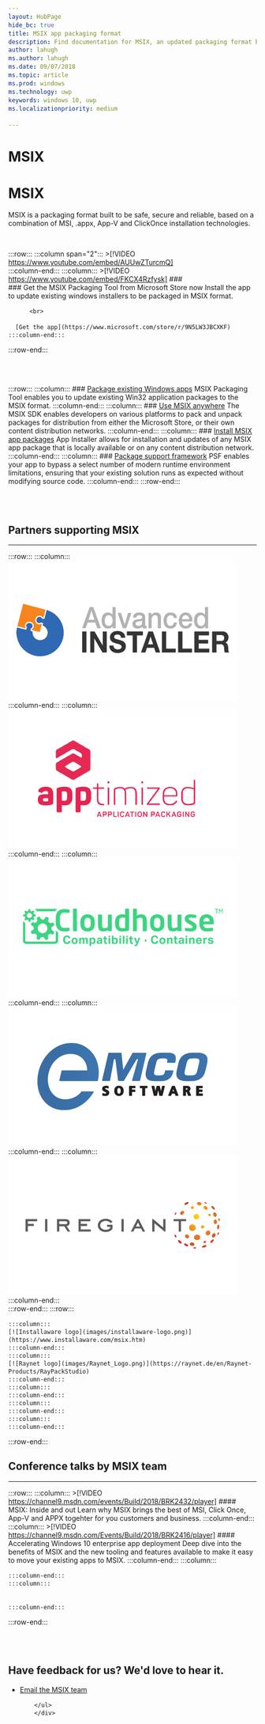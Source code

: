 ```yaml
---
layout: HubPage
hide_bc: true
title: MSIX app packaging format
description: Find documentation for MSIX, an updated packaging format built to be safe, secure and reliable that is a combination of MSI, .appx, App-V and ClickOnce installation technologies. 
author: lahugh
ms.author: lahugh
ms.date: 09/07/2018
ms.topic: article
ms.prod: windows
ms.technology: uwp
keywords: windows 10, uwp
ms.localizationpriority: medium

---
```

<!-- 
<div style="background-color: black; padding-top: 20px; padding-bottom: 20px; margin-bottom: 40px;">
    <iframe width="560" height="315" src="https://www.youtube.com/embed/AUUwZTurcmQ" frameborder="0" allow="autoplay; encrypted-media" allowfullscreen></iframe>
</div>
 -->

<!-- 
 keep the double title - it seems to work. if you remove one then it disppears from page
 -->

# MSIX
# MSIX
MSIX is a packaging format built to be safe, secure and reliable, based on a combination of MSI, .appx, App-V and ClickOnce installation technologies. 

<br>


 :::row:::
    :::column span="2":::
        >[!VIDEO https://www.youtube.com/embed/AUUwZTurcmQ]       
    :::column-end:::
    :::column:::
          >[!VIDEO https://www.youtube.com/embed/FKCX4Rzfysk] 
        ###     
	### Get the MSIX Packaging Tool from Microsoft Store now
          Install the app to update existing windows installers to be packaged in MSIX format.  

		  <br>

	  [Get the app](https://www.microsoft.com/store/r/9N5LW3JBCXKF)
    :::column-end:::
:::row-end:::


<br>
<br>

:::row:::
    :::column:::
        ### [Package existing Windows apps](color.md)
        MSIX Packaging Tool enables you to update existing Win32 application packages to the MSIX format.
    :::column-end:::
    :::column:::
        ### [Use MSIX anywhere](msix-sdk-overview.md)
		The MSIX SDK enables developers on various platforms to pack and unpack packages for distribution from either the Microsoft Store, or their own content distribution networks.
    :::column-end:::
        :::column:::
        ### [Install MSIX app packages](/windows/uwp/debug-test-perf/device-portal?context=/windows/msix/render)
        App Installer allows for installation and updates of any MSIX app package that is locally available or on any content distribution network.
    :::column-end:::
    :::column:::
		### [Package support framework](package-support-framework-overview.md)
		PSF enables your app to bypass a select number of modern runtime environment limitations, ensuring that your existing solution runs as expected without modifying source code.
    :::column-end:::
:::row-end:::

<br>
<br>

## Partners supporting MSIX
***
:::row:::
    :::column:::
    [![Advanced Installer logo](images/AdvancedInstaller_Logo.png)](https://www.advancedinstaller.com/desktop-bridge)
    :::column-end:::
    :::column:::
     [![Apptimized logo](images/Apptimized_Logo.png)](https://www.apptimized.com/solutions/)  
    :::column-end:::
    :::column:::
	[![Cloudhouse logo](images/CloudHouse_Logo.png)](https://cloudhouse.com/msixpr)     
	:::column-end:::
    :::column:::
	[![Emco logo](images/EMCO_Software_Logo.png)](https://emcosoftware.com/msi-package-builder)
	 :::column-end:::
	:::column:::
	[![FireGiant logo](images/FireGiant_Logo.png)](https://www.firegiant.com/)     
	:::column-end:::  
:::row-end:::
:::row:::

	:::column:::
	[![Installaware logo](images/installaware-logo.png)](https://www.installaware.com/msix.htm)     
	:::column-end:::
    :::column:::
	[![Raynet logo](images/Raynet_Logo.png)](https://raynet.de/en/Raynet-Products/RayPackStudio)
	:::column-end:::
	:::column:::
	:::column-end:::
	:::column:::
    :::column-end:::
	:::column:::
	:::column-end:::
:::row-end:::


## Conference talks by MSIX team
***

:::row:::
    :::column:::
	>[!VIDEO https://channel9.msdn.com/events/Build/2018/BRK2432/player]
        #### MSIX: Inside and out
        Learn why MSIX brings the best of MSI, Click Once, App-V and APPX togehter for you customers and business. 
    :::column-end:::
    :::column:::
	  >[!VIDEO https://channel9.msdn.com/Events/Build/2018/BRK2416/player] 
        #### Accelerating Windows 10 enterprise app deployment
		 Deep dive into the benefits of MSIX and the new tooling and features available to make it easy to move your existing apps to MSIX. 
    :::column-end:::
        :::column:::

    :::column-end:::
    :::column:::
   

    :::column-end:::
:::row-end:::


       
<br>
<br>

<div class="container centered pageFooter">
        <h2>Have feedback for us? We'd love to hear it.</h2>
        <ul class="links">
           <li>
                <a href="mailto:aiacare@microsoft.com" data-linktype="external">
                    Email the MSIX team
                </a>
            </li>
           
        </ul>
		</div>

<!--
 <div class="container centered pageFooter">
        <h2>Keep in touch with us</h2>
        <ul class="links">
           <li>
                <a href="https://techcommunity.microsoft.com/t5/MSIX/ct-p/MSIX">
                    MSIX tech community
                </a>
            </li>
            <li>
                <a href="https://github.com/Microsoft/MSIX-PackageSupportFramework/issues">
                    Package Support Framework
                </a>
            </li>
            <li>
                <a href="https://github.com/Microsoft/msix-packaging/issues">
                    MSIX SDK
                </a>
            </li>
            <li>
                <a href="https://twitter.com/#!/search/realtime/%23msix">
                    Twitter
                </a>
            </li>
            
        </ul>
		</div>
-->
